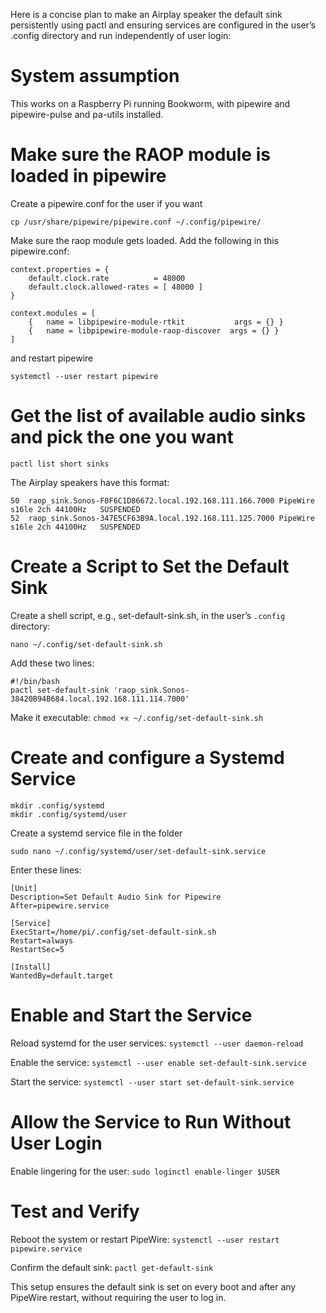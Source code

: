 Here is a concise plan to make an Airplay speaker the default sink persistently using pactl and ensuring services are configured in the user’s .config directory and run independently of user login:

# System assumption
This works on a Raspberry Pi running Bookworm, with pipewire and pipewire-pulse and pa-utils installed.

# Make sure the RAOP module is loaded in pipewire

Create a pipewire.conf for the user if you want
```
cp /usr/share/pipewire/pipewire.conf ~/.config/pipewire/
```

Make sure the raop module gets loaded. Add the following in this pipewire.conf:
```
context.properties = {
    default.clock.rate          = 48000
    default.clock.allowed-rates = [ 48000 ]
}

context.modules = [
    {   name = libpipewire-module-rtkit           args = {} }
    {   name = libpipewire-module-raop-discover  args = {} }
]
```
and restart pipewire
```
systemctl --user restart pipewire
```

# Get the list of available audio sinks and pick the one you want
```pactl list short sinks```

The Airplay speakers have this format: 
```
50	raop_sink.Sonos-F0F6C1D86672.local.192.168.111.166.7000	PipeWire	s16le 2ch 44100Hz	SUSPENDED
52	raop_sink.Sonos-347E5CF63B9A.local.192.168.111.125.7000	PipeWire	s16le 2ch 44100Hz	SUSPENDED
```

# Create a Script to Set the Default Sink

Create a shell script, e.g., set-default-sink.sh, in the user’s ```.config``` directory:
```
nano ~/.config/set-default-sink.sh
```

Add these two lines:
```
#!/bin/bash
pactl set-default-sink 'raop_sink.Sonos-38420B94B684.local.192.168.111.114.7000'
```

Make it executable:  ```chmod +x ~/.config/set-default-sink.sh```

# Create and configure a Systemd Service


```
mkdir .config/systemd
mkdir .config/systemd/user
```

Create a systemd service file in the folder 
```
sudo nano ~/.config/systemd/user/set-default-sink.service
```

Enter these lines:

```
[Unit]
Description=Set Default Audio Sink for Pipewire
After=pipewire.service

[Service]
ExecStart=/home/pi/.config/set-default-sink.sh
Restart=always
RestartSec=5

[Install]
WantedBy=default.target
```

# Enable and Start the Service
Reload systemd for the user services: ```systemctl --user daemon-reload```

Enable the service: ```systemctl --user enable set-default-sink.service```

Start the service: ```systemctl --user start set-default-sink.service```
# Allow the Service to Run Without User Login
Enable lingering for the user: ```sudo loginctl enable-linger $USER```
# Test and Verify
Reboot the system or restart PipeWire: ```systemctl --user restart pipewire.service```

Confirm the default sink: ```pactl get-default-sink```

This setup ensures the default sink is set on every boot and after any PipeWire restart, without requiring the user to log in.
